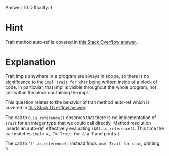 Answer: 10
Difficulty: 1

# Hint

Trait method auto-ref is covered in [this Stack Overflow answer][SO].

[SO]: https://stackoverflow.com/a/28552082/6086311

# Explanation

Trait impls anywhere in a program are always in scope, so there is no
significance to the `impl Trait for char` being written inside of a block of
code. In particular, that impl is visible throughout the whole program, not just
within the block containing the impl.

This question relates to the behavior of trait method auto-ref which is covered
in [this Stack Overflow answer][SO].

[SO]: https://stackoverflow.com/a/28552082/6086311

The call to `0.is_reference()` observes that there is no implementation of
`Trait` for an integer type that we could call directly. Method resolution
inserts an auto-ref, effectively evaluating `(&0).is_reference()`. This time the
call matches `impl<'a, T> Trait for &'a T` and prints `1`.

The call to `'?'.is_reference()` instead finds `impl Trait for char`, printing
`0`.
